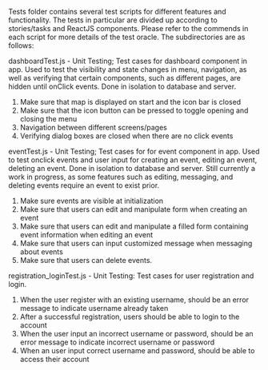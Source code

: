 Tests folder contains several test scripts for different features and functionality. The tests in particular are divided up according to stories/tasks and ReactJS components. Please refer to the commends in each script for more details of the test oracle. The subdirectories are as follows:

dashboardTest.js - Unit Testing; Test cases for dashboard component in app. Used to test the visibility and state changes in menu, navigation, as well as verifying that certain components, such as different pages, are hidden until onClick events. Done in isolation to database and server.
1. Make sure that map is displayed on start and the icon bar is closed
2. Make sure that the icon button can be pressed to toggle opening and closing the menu
3. Navigation between different screens/pages
4. Verifying dialog boxes are closed when there are no click events

eventTest.js - Unit Testing; Test cases for for event component in app. Used to test onclick events and user input for creating an event, editing an event, deleting an event. Done in isolation to database and server. Still currently a work in progress, as some features such as editing, messaging, and deleting events require an event to exist prior.
1. Make sure events are visible at initialization
2. Make sure that users can edit and manipulate form when creating an event
3. Make sure that users can edit and manipulate a filled form containing event information when editing an event
4. Make sure that users can input customized message when messaging about events
5. Make sure that users can delete events.

registration_loginTest.js - Unit Testing: Test cases for user registration and login. 
1. When the user register with an existing username, should be an error message to indicate username already taken
2. After a successful registration, users should be able to login to the account
3. When the user input an incorrect username or password, should be an error message to indicate incorrect username or password
4. When an user input correct username and password, should be able to access their account

